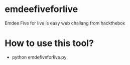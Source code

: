 # emdeefiveforlive
Emdee Five for live is easy web challang from hackthebox
# How to use this tool?
- python emdefiveforlive.py
